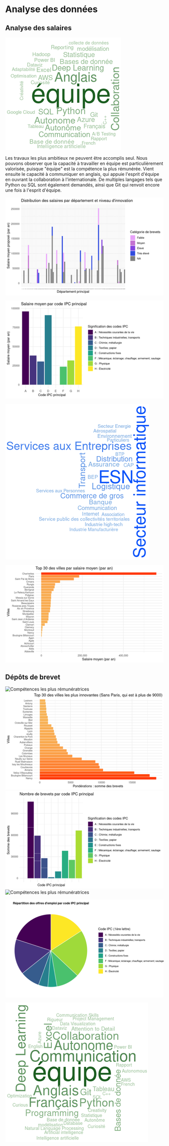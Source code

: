 # **Analyse des données**

## Analyse des salaires

![Compétences les plus rémunératrices](Image/salaire_competence.png "Compétences les plus rémunératrices")

Les travaux les plus ambitieux ne peuvent être accomplis seul. Nous pouvons observer que la capacité à travailler en équipe est particulièrement valorisée, puisque "équipe" est la compétence la plus rémunérée. Vient ensuite le capacité à communiquer en anglais, qui appuie l'esprit d'équipe en ouvrant la collaboration à l'internationale. 
De multiples langages tels que Python ou SQL sont également demandés, ainsi que Git qui renvoit encore une fois à l'esprit d'équipe.

![Département les plus rémunérateurs par secteur d'innovation](Image/salaire_dep_innov_NA.png "Département les plus rémunérateurs par secteur d'innovation")


![Domaine des dépôts de brevets les plus rémunérateurs](Image/salaire_ipc.png "Domaine des dépôts de brevets les plus rémunérateurs")

![Secteurs les plus rémunérateurs](Image/salaire_secteur.png "Secteurs les plus rémunérateurs")

![Ville les plus rémunératrices](Image/salaire_villes.png "Ville les plus rémunératrices")

## Dépôts de brevet
<!-- n_patents -->
![Compétences les plus rémunératrices](Image/n_patents.png "Compétences les plus rémunératrices")
![Compétences les plus rémunératrices](Image/n_patent_ville.png "Compétences les plus rémunératrices")
![Compétences les plus rémunératrices](Image/n_patents_ipc.png "Compétences les plus rémunératrices")
![Compétences les plus rémunératrices](Image/n_patent_secteur.png "Compétences les plus rémunératrices")

<!-- IPC -->
![Compétences les plus rémunératrices](Image/ipc_offres_sansNA_60porcent.png "Compétences les plus rémunératrices")
	
<!-- compétence -->
![Compétences les plus rémunératrices](Image/competences_n_patents.png "Compétences les plus rémunératrices")


